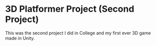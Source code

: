 # 3D Platformer Project (Second Project)
This was the second project I did in College and my first ever 3D game made in Unity.
